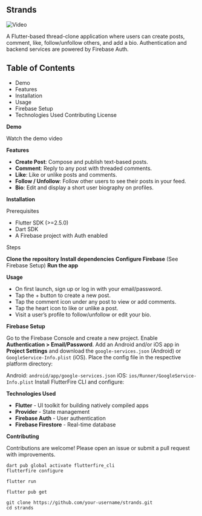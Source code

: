 
## Strands

![Video](https://collection.cloudinary.com/dotwo3rdr/61f351514137ae8a0dc6849bb8511339?)

A Flutter-based thread-clone application where users can create posts, comment, like, follow/unfollow others, and add a bio. Authentication and backend services are powered by Firebase Auth.



## Table of Contents

- Demo
- Features
- Installation
- Usage
- Firebase Setup
- Technologies Used
Contributing
License

**Demo**



Watch the demo video



**Features**

- **Create Post**: Compose and publish text-based posts.
- **Comment**: Reply to any post with threaded comments.
- **Like**: Like or unlike posts and comments.
- **Follow / Unfollow**: Follow other users to see their posts in your feed.
- **Bio**: Edit and display a short user biography on profiles.

**Installation**

Prerequisites

- Flutter SDK (>=2.5.0)
- Dart SDK
- A Firebase project with Auth enabled

Steps

**Clone the repository**
**Install dependencies**
**Configure Firebase** (See Firebase Setup)
**Run the app**

**Usage**

- On first launch, sign up or log in with your email/password.
- Tap the + button to create a new post.
- Tap the comment icon under any post to view or add comments.
- Tap the heart icon to like or unlike a post.
- Visit a user’s profile to follow/unfollow or edit your bio.

**Firebase Setup**

Go to the Firebase Console and create a new project.
Enable **Authentication > Email/Password**.
Add an Android and/or iOS app in **Project Settings** and download the `google-services.json` (Android) or `GoogleService-Info.plist` (iOS).
Place the config file in the respective platform directory:

Android: `android/app/google-services.json`
iOS: `ios/Runner/GoogleService-Info.plist`
Install FlutterFire CLI and configure:

**Technologies Used**

- **Flutter** - UI toolkit for building natively compiled apps
- **Provider** - State management
- **Firebase Auth** - User authentication
- **Firebase Firestore** - Real-time database

**Contributing**

Contributions are welcome! Please open an issue or submit a pull request with improvements.

```
dart pub global activate flutterfire_cli
flutterfire configure
```

```
flutter run
```

```
flutter pub get
```

```
git clone https://github.com/your-username/strands.git
cd strands
```
